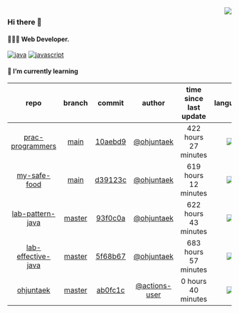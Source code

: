<img align="right" src="https://github-readme-stats.vercel.app/api?username=ohjuntaek&show_icons=true&hide_title=true" />

### Hi there 👋

#### 🧑🏻‍💻  Web Developer. 

[![java](http://img.shields.io/badge/-java-black?style=flat-square&logo=)](#) 
[![javascript](http://img.shields.io/badge/-javascript-darkgray?style=flat-square&logo=)](#) 


<!--
**ohjuntaek/ohjuntaek** is a ✨ _special_ ✨ repository because its `README.md` (this file) appears on your GitHub profile.

Here are some ideas to get you started:

- 🔭 I’m currently working on ...
- 🌱 I’m currently learning ...
- 👯 I’m looking to collaborate on ...
- 🤔 I’m looking for help with ...
- 💬 Ask me about ...
- 📫 How to reach me: ...
- 😄 Pronouns: ...
- ⚡ Fun fact: ...
-->

#### 🌱 I’m currently learning

| repo | branch | commit | author | time since last update | language |
|:---:|:---:|:---:|:---:|:---:|:---:|
| [prac-programmers](https://github.com/ohjuntaek/prac-programmers) | [main](https://github.com/ohjuntaek/prac-programmers/tree/main) |[10aebd9](https://github.com/ohjuntaek/prac-programmers/commit/10aebd94df94c83222c12b6662455c8b38ac6086) | [@ohjuntaek](https://github.com/ohjuntaek) |422 hours 27 minutes | ![](https://img.shields.io/badge/language-Java-default.svg?style=flat-square)|
| [my-safe-food](https://github.com/ohjuntaek/my-safe-food) | [main](https://github.com/ohjuntaek/my-safe-food/tree/main) |[d39123c](https://github.com/ohjuntaek/my-safe-food/commit/d39123c9e7f9a61ed1221ad3a3b722a3bcec932f) | [@ohjuntaek](https://github.com/ohjuntaek) |619 hours 12 minutes | ![](https://img.shields.io/badge/language-Java-default.svg?style=flat-square)|
| [lab-pattern-java](https://github.com/ohjuntaek/lab-pattern-java) | [master](https://github.com/ohjuntaek/lab-pattern-java/tree/master) |[93f0c0a](https://github.com/ohjuntaek/lab-pattern-java/commit/93f0c0a47e0b23198d68d17549f7771e8817b4cc) | [@ohjuntaek](https://github.com/ohjuntaek) |622 hours 43 minutes | ![](https://img.shields.io/badge/language-unknown-default.svg?style=flat-square)|
| [lab-effective-java](https://github.com/ohjuntaek/lab-effective-java) | [master](https://github.com/ohjuntaek/lab-effective-java/tree/master) |[5f68b67](https://github.com/ohjuntaek/lab-effective-java/commit/5f68b6746613b9d89bda4be403b7440eb5a80706) | [@ohjuntaek](https://github.com/ohjuntaek) |683 hours 57 minutes | ![](https://img.shields.io/badge/language-Java-default.svg?style=flat-square)|
| [ohjuntaek](https://github.com/ohjuntaek/ohjuntaek) | [master](https://github.com/ohjuntaek/ohjuntaek/tree/master) |[ab0fc1c](https://github.com/ohjuntaek/ohjuntaek/commit/ab0fc1cb23ef56a0aac48552cc3ccbdd72a5223c) | [@actions-user](https://github.com/actions-user) |0 hours 40 minutes | ![](https://img.shields.io/badge/language-Go-default.svg?style=flat-square)|




